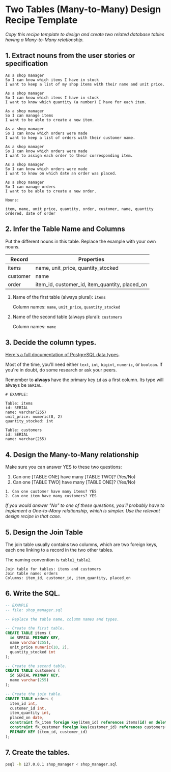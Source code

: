 # Two Tables (Many-to-Many) Design Recipe Template

_Copy this recipe template to design and create two related database tables having a Many-to-Many relationship._

## 1. Extract nouns from the user stories or specification

```
As a shop manager
So I can know which items I have in stock
I want to keep a list of my shop items with their name and unit price.

As a shop manager
So I can know which items I have in stock
I want to know which quantity (a number) I have for each item.

As a shop manager
So I can manage items
I want to be able to create a new item.

As a shop manager
So I can know which orders were made
I want to keep a list of orders with their customer name.

As a shop manager
So I can know which orders were made
I want to assign each order to their corresponding item.

As a shop manager
So I can know which orders were made
I want to know on which date an order was placed. 

As a shop manager
So I can manage orders
I want to be able to create a new order.
```

```
Nouns:

item, name, unit price, quantity, order, customer, name, quantity ordered, date of order
```

## 2. Infer the Table Name and Columns

Put the different nouns in this table. Replace the example with your own nouns.

| Record                | Properties          |
| --------------------- | ------------------  |
| items                 | name, unit_price, quantity_stocked
| customer              | name
| order                 | item_id, customer_id, item_quantity, placed_on

1. Name of the first table (always plural): `items` 

    Column names: `name`, `unit_price`, `quantity_stocked`

2. Name of the second table (always plural): `customers` 

    Column names: `name`

## 3. Decide the column types.

[Here's a full documentation of PostgreSQL data types](https://www.postgresql.org/docs/current/datatype.html).

Most of the time, you'll need either `text`, `int`, `bigint`, `numeric`, or `boolean`. If you're in doubt, do some research or ask your peers.

Remember to **always** have the primary key `id` as a first column. Its type will always be `SERIAL`.

```
# EXAMPLE:

Table: items
id: SERIAL
name: varchar(255)
unit_price: numeric(8, 2)
quantity_stocked: int

Table: customers
id: SERIAL
name: varchar(255)
```

## 4. Design the Many-to-Many relationship

Make sure you can answer YES to these two questions:

1. Can one [TABLE ONE] have many [TABLE TWO]? (Yes/No)
2. Can one [TABLE TWO] have many [TABLE ONE]? (Yes/No)

```
1. Can one customer have many items? YES
2. Can one item have many customers? YES
```

_If you would answer "No" to one of these questions, you'll probably have to implement a One-to-Many relationship, which is simpler. Use the relevant design recipe in that case._

## 5. Design the Join Table

The join table usually contains two columns, which are two foreign keys, each one linking to a record in the two other tables.

The naming convention is `table1_table2`.

```
Join table for tables: items and customers
Join table name: orders
Columns: item_id, customer_id, item_quantity, placed_on
```

## 6. Write the SQL.

```sql
-- EXAMPLE
-- file: shop_manager.sql

-- Replace the table name, columm names and types.

-- Create the first table.
CREATE TABLE items (
  id SERIAL PRIMARY KEY,
  name varchar(255),
  unit_price numeric(10, 2),
  quantity_stocked int
);

-- Create the second table.
CREATE TABLE customers (
  id SERIAL PRIMARY KEY,
  name varchar(255)
);

-- Create the join table.
CREATE TABLE orders (
  item_id int,
  customer_id int,
  item_quantity int,
  placed_on date,
  constraint fk_item foreign key(item_id) references items(id) on delete cascade,
  constraint fk_customer foreign key(customer_id) references customers(id) on delete cascade,
  PRIMARY KEY (item_id, customer_id)
);

```

## 7. Create the tables.

```bash
psql -h 127.0.0.1 shop_manager < shop_manager.sql
```